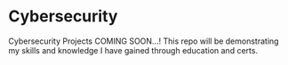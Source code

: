 # Cybersecurity
Cybersecurity Projects
COMING SOON...!
This repo will be demonstrating my skills and knowledge I have gained through education and certs.


